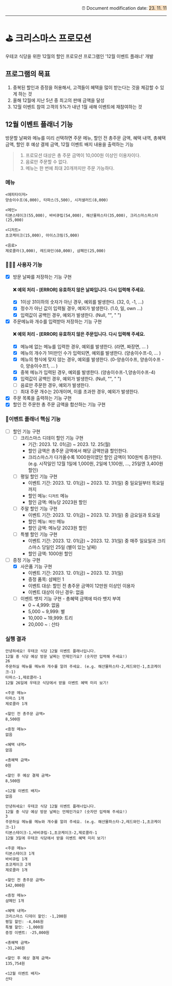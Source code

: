 <div style="text-align: right;">
⏰ Document modification date: <span style='background-color: #F7DDBE'>23. 11. 11</span>
</div>

---

# ⛳️ 크리스마스 프로모션
우테코 식당을 위한 12월의 할인 프로모션 프로그램인 '12월 이벤트 플래너' 개발

## 프로그램의 목표
1. 중복된 할인과 증정을 허용해서, 고객들이 혜택을 많이 받는다는 것을 체감할 수 있게 하는 것
2. 올해 12월에 지난 5년 중 최고의 판매 금액을 달성
3. 12월 이벤트 참여 고객의 5%가 내년 1월 새해 이벤트에 재참여하는 것

## 12월 이벤트 플래너 기능
방문할 날짜와 메뉴를 미리 선택하면 주문 메뉴, 할인 전 총주문 금액, 혜택 내역, 총혜택 금액, 할인 후 예상 결제 금액, 12월 이벤트 배지 내용을 출력하는 기능
> 1) 프로모션 대상은 총 주문 금액이 10,000원 이상인 이용자이다. </br>
> 2) 음료만 주문할 수 없다. </br>
> 3) 메뉴는 한 번에 최대 20개까지만 주문 가능하다.

### 메뉴
```
<애피타이저>
양송이수프(6,000), 타파스(5,500), 시저샐러드(8,000)

<메인>
티본스테이크(55,000), 바비큐립(54,000), 해산물파스타(35,000), 크리스마스파스타(25,000)

<디저트>
초코케이크(15,000), 아이스크림(5,000)

<음료>
제로콜라(3,000), 레드와인(60,000), 샴페인(25,000)
```

### 💁🏻‍♂️ 사용자 기능
- [x] 방문 날짜를 저장하는 기능 구현
  #### ❌ 예외 처리 - [ERROR] 유효하지 않은 날짜입니다. 다시 입력해 주세요.
    - [x] 1이상 31이하의 숫자가 아닌 경우, 예외를 발생한다. (32, 0, -1, ...)
    - [x] 정수가 아닌 값이 입력될 경우, 예외가 발생한다. (1.0, 일, own ...)
    - [x] 입력값이 공백인 경우, 예외가 발생한다. (Null, "", " ")
- [x] 주문메뉴와 개수를 입력받아 저장하는 기능 구현
  #### ❌ 예외 처리 - [ERROR] 유효하지 않은 주문입니다. 다시 입력해 주세요.
    - [x] 메뉴에 없는 메뉴를 입력한 경우, 예외를 발생한다. (라면, 짜장면, ... )
    - [x] 메뉴의 개수가 1미만인 수가 입력되면, 예외를 발생한다. (양송이수프-0, ... )
    - [x] 메뉴의 형식에 맞지 않는 경우, 예외를 발생한다. (0-양송이수프, 양송이수프 - 0, 양송이수프1, ... )
    - [x] 중복 메뉴가 입력된 경우, 예외를 발생한다. (양송이수프-1,양송이수프-4)
    - [x] 입력값이 공백인 경우, 예외가 발생한다. (Null, "", " ")
    - [ ] 음료만 주문한 경우, 예외가 발생한다.
    - [ ] 최대 주문 개수는 20개이며, 이를 초과한 경우, 예외가 발생한다.
- [x] 주문 목록을 출력하는 기능 구현
- [x] 할인 전 주문한 총 주문 금액을 합산하는 기능 구현

### 🌟이벤트 플래너 핵심 기능
- [ ] 할인 기능 구현
  - [ ] 크리스마스 디데이 할인 기능 구현
    - 기간: 2023. 12. 01(금) ~ 2023. 12. 25(월)
    - 할인 금액은 총주문 금액에서 해당 금액만큼 할인한다.
    - 크리스마스가 다가올수록 1000원이였던 할인 금액이 100원씩 증가한다. (e.g. 시작일인 12월 1일에 1,000원, 2일에 1,100원, ..., 25일엔 3,400원 할인)
  - [ ] 평일 할인 기능 구현
    - 이벤트 기간: 2023. 12. 01(금) ~ 2023. 12. 31(일) 중 일요일부터 목요일까지
    - 할인 메뉴: `디저트` 메뉴
    - 할인 금액: 메뉴당 2023원 할인
  - [ ] 주말 할인 기능 구현
    - 이벤트 기간: 2023. 12. 01(금) ~ 2023. 12. 31(일) 중 금요일과 토요일
    - 할인 메뉴: `메인` 메뉴
    - 할인 금액: 메뉴당 2023원 할인
  - [ ] 특별 할인 기능 구현
    - 이벤트 기간: 2023. 12. 01(금) ~ 2023. 12. 31(일) 중 매주 일요일과 크리스마스 당일인 25일 (별이 있는 날짜)
    - 할인 금액: 1000원 할인
- [ ] 증정 기능 구현
  - [x] 사은품 기능 구현
    - 이벤트 기간: 2023. 12. 01(금) ~ 2023. 12. 31(일)
    - 증정 품목: 샴페인 1
    - 이벤트 대상: 할인 전 총주문 금액이 12만원 이상인 이용자 
    - 이벤트 대상이 아닌 경우: 없음
  - [ ] 이벤트 뱃지 기능 구현 - 총혜택 금액에 따라 뱃지 부여
    - 0 ~ 4,999: 없음
    - 5,000 ~ 9,999: 별
    - 10,000 ~ 19,999: 트리
    - 20,000 ~ : 산타

### 실행 결과
```
안녕하세요! 우테코 식당 12월 이벤트 플래너입니다.
12월 중 식당 예상 방문 날짜는 언제인가요? (숫자만 입력해 주세요!)
26 
주문하실 메뉴를 메뉴와 개수를 알려 주세요. (e.g. 해산물파스타-2,레드와인-1,초코케이크-1)
타파스-1,제로콜라-1
12월 26일에 우테코 식당에서 받을 이벤트 혜택 미리 보기!
 
<주문 메뉴>
타파스 1개
제로콜라 1개

<할인 전 총주문 금액>
8,500원
 
<증정 메뉴>
없음
 
<혜택 내역>
없음
 
<총혜택 금액>
0원
 
<할인 후 예상 결제 금액>
8,500원
 
<12월 이벤트 배지>
없음
```
```
안녕하세요! 우테코 식당 12월 이벤트 플래너입니다.
12월 중 식당 예상 방문 날짜는 언제인가요? (숫자만 입력해 주세요!)
3
주문하실 메뉴를 메뉴와 개수를 알려 주세요. (e.g. 해산물파스타-2,레드와인-1,초코케이크-1)
티본스테이크-1,바비큐립-1,초코케이크-2,제로콜라-1
12월 3일에 우테코 식당에서 받을 이벤트 혜택 미리 보기!

<주문 메뉴>
티본스테이크 1개
바비큐립 1개
초코케이크 2개
제로콜라 1개

<할인 전 총주문 금액>
142,000원

<증정 메뉴>
샴페인 1개

<혜택 내역>
크리스마스 디데이 할인: -1,200원
평일 할인: -4,046원
특별 할인: -1,000원
증정 이벤트: -25,000원

<총혜택 금액>
-31,246원

<할인 후 예상 결제 금액>
135,754원

<12월 이벤트 배지>
산타
```
